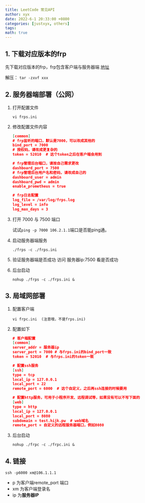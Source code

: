 ```yaml
---
title: LeetCode 常见API
author: xyx
date: 2022-6-1 20:33:00 +0800
categories: [justxyx, others]
tags: 
math: true
---
```


## 1. 下载对应版本的frp

先下载对应版本的frp，frp包含客户端与服务器端
[地址]("https://github.com/fatedier/frp/releases")

解压：
`tar -zxvf xxx`

## 2. 服务器端部署（公网）

1. 打开配置文件

    `vi frps.ini`

2. 修改配置文件内容


    ```json
    [common]
    # frp监听的端口，默认是7000，可以改成其他的
    bind_port = 7000
    # 授权码，请改成更复杂的
    token = 52010  # 这个token之后在客户端会用到

    # frp管理后台端口，请按自己需求更改
    dashboard_port = 7500
    # frp管理后台用户名和密码，请改成自己的
    dashboard_user = admin
    dashboard_pwd = admin
    enable_prometheus = true

    # frp日志配置
    log_file = /var/log/frps.log
    log_level = info
    log_max_days = 3

    ```

3. 打开 7000 与 7500 端口

    试试`ping -p 7000 106.2.1.1`端口是否能ping通。

4. 启动服务器端服务

    `./frps -c ./frps.ini`

5. 验证服务器端是否成功
    访问 服务器ip:7500 看是否成功

6. 后台启动

    `nohup ./frps -c ./frps.ini &`

## 3. 局域网部署

1. 配置客户端

    `vi frpc.ini  (注意哦，不是frps.ini)`

2. 配置如下

    ```json
    # 客户端配置
    [common]
    server_addr = 服务器ip
    server_port = 7000 # 与frps.ini的bind_port一致
    token = 52010  # 与frps.ini的token一致

    # 配置ssh服务
    [ssh]
    type = tcp
    local_ip = 127.0.0.1
    local_port = 22
    remote_port = 6000  # 这个自定义，之后再ssh连接的时候要用

    # 配置http服务，可用于小程序开发、远程调试等，如果没有可以不写下面的
    [web]
    type = http
    local_ip = 127.0.0.1
    local_port = 8080
    subdomain = test.hijk.pw  # web域名
    remote_port = 自定义的远程服务器端口，例如8080
    ```

3. 后台启动

    `nohup ./frpc -c ./frpc.ini &`

## 4. 链接 

`ssh -p6000 xm@106.1.1.1`

- p 为客户端remote_port 端口
- xm 为客户端登录名
- ip 为**服务器IP**



